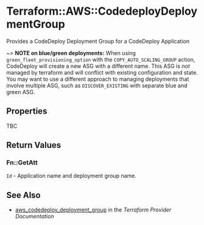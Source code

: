 # Terraform::AWS::CodedeployDeploymentGroup

Provides a CodeDeploy Deployment Group for a CodeDeploy Application

~> **NOTE on blue/green deployments:** When using `green_fleet_provisioning_option` with the `COPY_AUTO_SCALING_GROUP` action, CodeDeploy will create a new ASG with a different name. This ASG is _not_ managed by terraform and will conflict with existing configuration and state. You may want to use a different approach to managing deployments that involve multiple ASG, such as `DISCOVER_EXISTING` with separate blue and green ASG.

## Properties

TBC

## Return Values

### Fn::GetAtt

`Id` - Application name and deployment group name.

## See Also

* [aws_codedeploy_deployment_group](https://www.terraform.io/docs/providers/aws/r/codedeploy_deployment_group.html) in the _Terraform Provider Documentation_